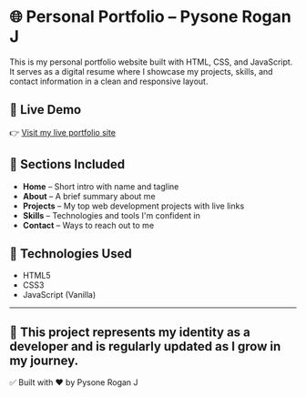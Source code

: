 # 🌐 Personal Portfolio – Pysone Rogan J

This is my personal portfolio website built with HTML, CSS, and JavaScript. It serves as a digital resume where I showcase my projects, skills, and contact information in a clean and responsive layout.

## 🔗 Live Demo
👉 [Visit my live portfolio site](https://pysonerogan.github.io/portfolio-site/)

## 🧩 Sections Included
- **Home** – Short intro with name and tagline
- **About** – A brief summary about me
- **Projects** – My top web development projects with live links
- **Skills** – Technologies and tools I'm confident in
- **Contact** – Ways to reach out to me

## 📌 Technologies Used
- HTML5
- CSS3
- JavaScript (Vanilla)

---

💼 This project represents my identity as a developer and is regularly updated as I grow in my journey.
---

✅ Built with ❤️ by Pysone Rogan J

